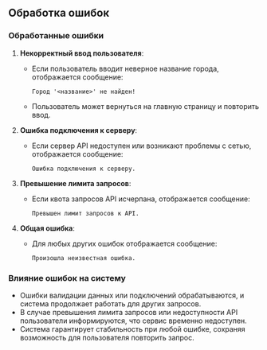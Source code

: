## Обработка ошибок

### Обработанные ошибки

1. **Некорректный ввод пользователя**:
   - Если пользователь вводит неверное название города, отображается сообщение:
     ```
     Город '<название>' не найден!
     ```
   - Пользователь может вернуться на главную страницу и повторить ввод.

2. **Ошибка подключения к серверу**:
   - Если сервер API недоступен или возникают проблемы с сетью, отображается сообщение:
     ```
     Ошибка подключения к серверу.
     ```

3. **Превышение лимита запросов**:
   - Если квота запросов API исчерпана, отображается сообщение:
     ```
     Превышен лимит запросов к API.
     ```

4. **Общая ошибка**:
   - Для любых других ошибок отображается сообщение:
     ```
     Произошла неизвестная ошибка.
     ```

### Влияние ошибок на систему

- Ошибки валидации данных или подключений обрабатываются, и система продолжает работать для других запросов.
- В случае превышения лимита запросов или недоступности API пользователи информируются, что сервис временно недоступен.
- Система гарантирует стабильность при любой ошибке, сохраняя возможность для пользователя повторить запрос.
